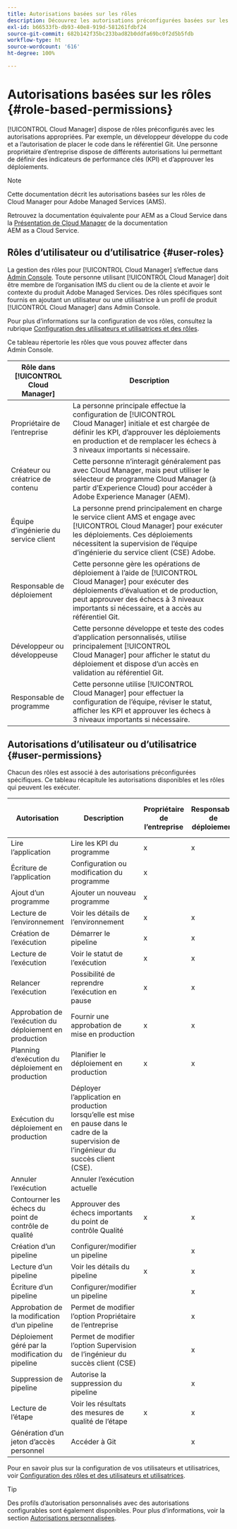 ```yaml
---
title: Autorisations basées sur les rôles
description: Découvrez les autorisations préconfigurées basées sur les rôles de Cloud Manager pour gérer l’accès à vos ressources cloud.
exl-id: b66533fb-db93-40e8-919d-581261fdbf24
source-git-commit: 682b142f35bc233bad82b0ddfa69bc0f2d5b5fdb
workflow-type: ht
source-wordcount: '616'
ht-degree: 100%

---
```



# Autorisations basées sur les rôles {#role-based-permissions}

[!UICONTROL Cloud Manager] dispose de rôles préconfigurés avec les autorisations appropriées. Par exemple, un développeur développe du code et a l’autorisation de placer le code dans le référentiel Git. Une personne propriétaire d’entreprise dispose de différents autorisations lui permettant de définir des indicateurs de performance clés (KPI) et d’approuver les déploiements.

>[!NOTE]
>
>Cette documentation décrit les autorisations basées sur les rôles de Cloud Manager pour Adobe Managed Services (AMS).
>
>Retrouvez la documentation équivalente pour AEM as a Cloud Service dans la [Présentation de Cloud Manager](https://experienceleague.adobe.com/fr/docs/experience-manager-cloud-service/content/onboarding/concepts/cloud-manager-introduction#role-based-permissions) de la documentation AEM as a Cloud Service.

## Rôles d’utilisateur ou d’utilisatrice {#user-roles}

La gestion des rôles pour [!UICONTROL Cloud Manager] s’effectue dans [Admin Console](https://helpx.adobe.com/fr/enterprise/using/admin-console.html). Toute personne utilisant [!UICONTROL Cloud Manager] doit être membre de l’organisation IMS du client ou de la cliente et avoir le contexte du produit Adobe Managed Services. Des rôles spécifiques sont fournis en ajoutant un utilisateur ou une utilisatrice à un profil de produit [!UICONTROL Cloud Manager] dans Admin Console.

Pour plus d’informations sur la configuration de vos rôles, consultez la rubrique [Configuration des utilisateurs et utilisatrices et des rôles](/help/requirements/users-and-roles.md).

Ce tableau répertorie les rôles que vous pouvez affecter dans Admin Console.

| Rôle dans [!UICONTROL Cloud Manager] | Description |
|---|---|
| Propriétaire de l’entreprise | La personne principale effectue la configuration de [!UICONTROL Cloud Manager] initiale et est chargée de définir les KPI, d’approuver les déploiements en production et de remplacer les échecs à 3 niveaux importants si nécessaire. |
| Créateur ou créatrice de contenu | Cette personne n’interagit généralement pas avec Cloud Manager, mais peut utiliser le sélecteur de programme Cloud Manager (à partir d’Experience Cloud) pour accéder à Adobe Experience Manager (AEM). |
| Équipe d’ingénierie du service client | La personne prend principalement en charge le service client AMS et engage avec [!UICONTROL Cloud Manager] pour exécuter les déploiements. Ces déploiements nécessitent la supervision de l’équipe d’ingénierie du service client (CSE) Adobe. |
| Responsable de déploiement | Cette personne gère les opérations de déploiement à l’aide de [!UICONTROL Cloud Manager] pour exécuter des déploiements d’évaluation et de production, peut approuver des échecs à 3 niveaux importants si nécessaire, et a accès au référentiel Git. |
| Développeur ou développeuse | Cette personne développe et teste des codes d’application personnalisés, utilise principalement [!UICONTROL Cloud Manager] pour afficher le statut du déploiement et dispose d’un accès en validation au référentiel Git. |
| Responsable de programme | Cette personne utilise [!UICONTROL Cloud Manager] pour effectuer la configuration de l’équipe, réviser le statut, afficher les KPI et approuver les échecs à 3 niveaux importants si nécessaire. |

## Autorisations d’utilisateur ou d’utilisatrice {#user-permissions}

Chacun des rôles est associé à des autorisations préconfigurées spécifiques. Ce tableau récapitule les autorisations disponibles et les rôles qui peuvent les exécuter.

| Autorisation | Description | Propriétaire de l’entreprise | Responsable de déploiement | Responsable de programme | Développeur ou développeuse | Ingénieur du service client |
| --- | --- | --- | --- | --- | --- | --- |
| Lire l’application | Lire les KPI du programme | x | x | x | x | x |
| Écriture de l’application | Configuration ou modification du programme | x | | | | |
| Ajout d’un programme | Ajouter un nouveau programme | x |  |  |  |  |
| Lecture de l’environnement | Voir les détails de l’environnement | x | x | x | x | x |
| Création de l’exécution | Démarrer le pipeline | x | x | x | | |
| Lecture de l’exécution | Voir le statut de l’exécution | x | x | x | x | x |
| Relancer l’exécution | Possibilité de reprendre l’exécution en pause | x | x | x | | x |
| Approbation de l’exécution du déploiement en production | Fournir une approbation de mise en production | x | x | x | | |
| Planning d’exécution du déploiement en production | Planifier le déploiement en production | x | x | x | | x |
| Exécution du déploiement en production | Déployer l’application en production lorsqu’elle est mise en pause dans le cadre de la supervision de l’ingénieur du succès client (CSE). |  |  |  |  | x |
| Annuler l’exécution | Annuler l’exécution actuelle |  |  | x |  |  |
| Contourner les échecs du point de contrôle de qualité | Approuver des échecs importants du point de contrôle Qualité | x | x | x |  |  |
| Création d’un pipeline | Configurer/modifier un pipeline |  | x |  |  |  |
| Lecture d’un pipeline | Voir les détails du pipeline | x | x | x | x | x |
| Écriture d’un pipeline | Configurer/modifier un pipeline |  | x |  |  |  |
| Approbation de la modification d’un pipeline | Permet de modifier l’option Propriétaire de l’entreprise |  | x |  |  |  |
| Déploiement géré par la modification du pipeline | Permet de modifier l’option Supervision de l’ingénieur du succès client (CSE) |  | x |  |  |  |
| Suppression de pipeline | Autorise la suppression du pipeline |  | x |  |  |  |
| Lecture de l’étape | Voir les résultats des mesures de qualité de l’étape | x | x | x | x | x |
| Génération d’un jeton d’accès personnel | Accéder à Git |  | x |  | x |  |

<!-- CQDOC-22080 | Download log files  |  |  | x |  | x |  | -->

Pour en savoir plus sur la configuration de vos utilisateurs et utilisatrices, voir [Configuration des rôles et des utilisateurs et utilisatrices](/help/requirements/users-and-roles.md).

>[!TIP]
>
>Des profils d’autorisation personnalisés avec des autorisations configurables sont également disponibles. Pour plus d’informations, voir la section [Autorisations personnalisées](/help/using/custom-permissions.md).
